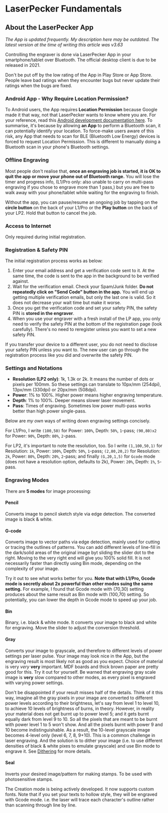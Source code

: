# LaserPecker Fundamentals

## About the LaserPecker App

_The App is updated frequently. My description here may be outdated. The latest version at the time of writing this article was v3.63_

Controlling the engraver is done via LaserPecker App in your smartphone/tablet over Bluetooth. The official desktop client is due to be released in 2021.

Don't be put off by the low rating of the App in Play Store or App Store. People leave bad ratings when they encounter bugs but never update their ratings when the bugs are fixed.

### Android App - Why Require Location Permission?

To Android users, the App requires **Location Permission** because Google made it that way, not that LaserPecker wants to know where you are. For your reference, read this [Android development documentation here](https://developer.android.com/guide/topics/connectivity/bluetooth#Permissions). To summarise, it's because by allowing **an App** to perform a Bluetooth scan, it can potentially identify your location. To force-make users aware of this risk, any App that needs to scan for BLE (Bluetooth Low Energy) devices is forced to request Location Permission. This is different to manually doing a Bluetooth scan in your phone's Bluetooth settings.

### Offline Engraving

Most people don't realise that, **once an engraving job is started, it is OK to quit the app or move your phone out of Bluetooth range.** You will lose the timer and progress info, (L1/Pro only: also unable to carry on multi-pass engraving if you chose to engrave more than 1 pass,) but you are free to walk away with your phone/tablet while waiting for the engraving to finish.

Without the app, you can pause/resume an ongoing job by tapping on the **circle button** on the back of your L1/Pro or the **Play button** on the back of your LP2. Hold that button to cancel the job.

### Access to Internet

Only required during initial registration.

### Registration & Safety PIN

The initial registration process works as below:

1. Enter your email address and get a verification code sent to it. At the same time, the code is sent to the app in the background to be verified against.
2. Wait for the verification email. Check your Spam/Junk folder. **Do not repeatedly click on "Send Code" button in the app.** You will end up getting multiple verification emails, but only the last one is valid. So it does not decrease your wait time but make it worse.
3. Once you get the verification code and set your safety PIN, the safety PIN is **stored in the engraver**.
4. When you use your engraver with a fresh install of the LP app, you only need to verify the safety PIN at the bottom of the registration page (look carefully). There's no need to reregister unless you want to set a new safety PIN.

If you transfer your device to a different user, you do not need to disclose your safety PIN unless you want to. The new user can go through the registration process like you did and overwrite the safety PIN.

### Settings and Notations
* **Resolution (LP2 only)**: 1k, 1.3k or 2k. It means the number of dots or pixels per 100mm. So these settings can translate to 10px/mm (254dpi), 13px/mm (330dpi) or 20px/mm (508dpi).
* **Power**: 1% to 100%. Higher power means higher engraving temperature.
* **Depth**: 1% to 100%. Deeper means slower laser movement.
* **Pass**: Times of engraving. Sometimes low power multi-pass works better than high power single-pass.

Below are *my own* ways of writing down engraving settings concisely.

For L1/Pro, I write `(100,50)` for Power: `100%`, Depth: `50%`, `1`-pass; `(90,80)x2` for Power: `90%`, Depth: `80%`, `2`-pass. 

For LP2, it's important to note the resolution, too. So I write `(1,100,50,1)` for Resolution: `1k`, Power: `100%`, Depth: `50%`, `1`-pass; `(2,80,20,2)` for Resolution: `2k`, Power: `80%`, Depth: `20%`, `2`-pass; and finally `(G,20,1,5)` for `Gcode` mode (does not have a resolution option, defaults to 2k), Power: `20%`, Depth: `1%`, `5`-pass.

### Engraving Modes

There are **5 modes** for image processing:

#### Pencil

Converts image to pencil sketch style via edge detection. The converted image is black & white.

#### G-code

Converts image to vector paths via edge detection, mainly used for cutting or tracing the outlines of patterns. You can add different levels of line-fill in the dark/solid areas of the original image byt sliding the slider dot to the right. Moving to the very right end will give you 100% solid fill. It is not necessarily faster than directly using Bin mode, depending on the complexity of your image.

Try it out to see what works better for you. **Note that with L1/Pro, Gcode mode is secretly about 2x powerful than other modes suing the same setting.** For example, I found that Gcode mode with (70,30) setting produces about the same result as Bin mode with (100,70) setting. So potentially, you can lower the depth in Gcode mode to speed up your job.

#### Bin

Binary, i.e. black & white mode. It converts your image to black and white for engraving. Move the slider to adjust the conversion threshold.

#### Gray

Converts your image to grayscale, and therefore to different levels of power settings per laser pulse. Your image may look nice in the App, but the engraving result is most likely not as good as you expect. Choice of material is very *very* **very** important. MDF boards and thick brown paper are pretty good for this. Try it out for yourself. Be warned that engraving gray scale image is **very** slow compared to other modes, as every pixel is engraved with varying power settings.

Don't be disappointed if your result misses half of the details. Think of it this way, imagine all the gray pixels in your image are converted to different power levels according to their brightness, let's say from level 1 to level 10, to achieve 10 levels of brightness of burns, in theory. However, in reality your material does not get burnt up to power level 5; and it gets burnt equally dark from level 9 to 10. So all the pixels that are meant to be burnt with power level 1 to 5 won't show. And all the pixels burnt with power 9 and 10 become indistinguishable. As a result, the 10-level grayscale image becomes 4-level only (level 6, 7, 8, 9+10). This is a common challenge in laser engraving. And the solution is to dither your image (i.e. to use different densities of black & white pixes to emulate grayscale) and use Bin mode to engrave it. See [Dithering](/laser_engraving.md#dithering) for more details.

#### Seal

Inverts your desired image/pattern for making stamps. To be used with photosensitive stamps.

The Creation mode is being actively developed. It now supports custom fonts. Note that if you set your texts to hollow style, they will be engraved with Gcode mode. i.e. the laser will trace each character's outline rather than scanning through line by line.


